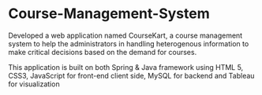 # Course-Management-System

Developed a web application named CourseKart, a course management system to help the administrators in handling heterogenous information to make
critical decisions based on the demand for courses.

This application is built on both Spring & Java framework using HTML 5, CSS3, JavaScript for front-end client side, MySQL for backend and Tableau for visualization                                                                                                                    
